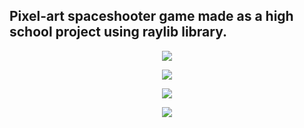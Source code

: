 Pixel-art spaceshooter game made as a high school project using raylib library.
---------------------------------------------------------------------------------
<p align="center">
<img src="https://github.com/drito256/starfighter/blob/main/screenshots/2.png">
</p>

<p align="center">
<img src="https://github.com/drito256/starfighter/blob/main/screenshots/1.png">
</p>

<p align="center">
<img src="https://github.com/drito256/starfighter/blob/main/screenshots/3.png">
</p>

<p align="center">
<img src="https://github.com/drito256/starfighter/blob/main/screenshots/4.png">
</p>
